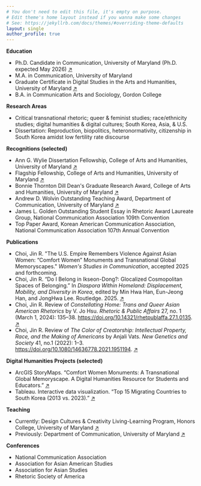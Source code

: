 ```yaml
---
# You don't need to edit this file, it's empty on purpose.
# Edit theme's home layout instead if you wanna make some changes
# See: https://jekyllrb.com/docs/themes/#overriding-theme-defaults
layout: single
author_profile: true
---
```


**Education**  
- Ph.D. Candidate in Communication, University of Maryland (Ph.D. expected May 2026) [↗](https://communication.umd.edu/)    
- M.A. in Communication, University of Maryland    
- Graduate Certificate in Digital Studies in the Arts and Humanities, University of Maryland [↗](https://www.dsah.umd.edu/)    
- B.A. in Communication Arts and Sociology, Gordon College  

**Research Areas**  
- Critical transnational rhetoric; queer & feminist studies; race/ethnicity studies; digital humanities & digital cultures; South Korea, Asia, & U.S.  
- Dissertation: Reproduction, biopolitics, heteronormativity, citizenship in South Korea amidst low fertility rate discourse  

**Recognitions (selected)**  
- Ann G. Wylie Dissertation Fellowship, College of Arts and Humanities, University of Maryland [↗](https://gradschool.umd.edu/funding/student-fellowships-awards/dissertation-fellowship)
- Flagship Fellowship, College of Arts and Humanities, University of Maryland [↗](https://gradschool.umd.edu/funding/student-fellowships-awards/flagship-fellowship)
- Bonnie Thornton Dill Dean's Graduate Research Award, College of Arts and Humanities, University of Maryland [↗](https://arhu.umd.edu/academics/graduate-studies/fellowships-grants-awards) 
- Andrew D. Wolvin Outstanding Teaching Award, Department of Communication, University of Maryland [↗](https://communication.umd.edu/news/2024-annual-departmental-awards)
- James L. Golden Outstanding Student Essay in Rhetoric Award Laureate Group, National Communication Association 109th Convention  
- Top Paper Award, Korean American Communication Association, National Communication Association 107th Annual Convention

**Publications**  
- Choi, Jin R. "The U.S. Empire Remembers Violence Against Asian Women: “Comfort Women” Monuments and Transnational Global Memoryscapes." _Women's Studies in Communication_, accepted 2025 and forthcoming.
- Choi, Jin R. “Do I Belong in Ikseon-Dong?: Glocalized Cosmopolitan Spaces of Belonging.” In _Diaspora Within Homeland: Displacement, Mobility, and Diversity in Korea_, edited by Min Hwa Han, Eun-Jeong Han, and JongHwa Lee. Routledge. 2025. [↗](https://drive.google.com/file/d/1khgcQ1MKYHkJeBuMWFC8ZP0XJdyYuVWV/view?usp=sharing)
- Choi, Jin R. Review of _Constellating Home: Trans and Queer Asian American Rhetorics_ by V. Jo Hsu. _Rhetoric & Public Affairs_ 27, no. 1 (March 1, 2024): 135–38. https://doi.org/10.14321/rhetpublaffa.27.1.0135. [↗](https://drive.google.com/file/d/1EKWl4-X6WD99TIsmilOCvKixNonm6AYl/view?usp=sharing)  
- Choi, Jin R. Review of _The Color of Creatorship: Intellectual Property, Race, and the Making of Americans_ by Anjali Vats. _New Genetics and Society_ 41, no.1 (2022): 1–3. https://doi.org/10.1080/14636778.2021.1951194. [↗](https://drive.google.com/file/d/1MV1alXk2h3_LBMfrPEQQ7hSYrdNGUIla/view?usp=sharing)

**Digital Humanities Projects (selected)**  
- ArcGIS StoryMaps. “Comfort Women Monuments: A Transnational Global Memoryscape. A Digital Humanities Resource for Students and Educators.” [↗](https://arcg.is/008aze)
- Tableau. Interactive data visualization. “Top 15 Migrating Countries to South Korea (2013 vs. 2023).” [↗](https://public.tableau.com/views/Top15MigratingCountriestoSouthKorea2013vs_2023/Dashboard1?:language=en-US&:sid=&:redirect=auth&:display_count=n&:origin=viz_share_link)

**Teaching**  
- Currently: Design Cultures & Creativity Living-Learning Program, Honors College, University of Maryland [↗](https://dcc.umd.edu/)
- Previously: Department of Communication, University of Maryland [↗](https://communication.umd.edu/)  

**Conferences**  
- National Communication Association
- Association for Asian American Studies
- Association for Asian Studies
- Rhetoric Society of America



